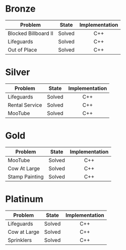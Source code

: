 # Bronze
| Problem        | State           | Implementation  |
| ------------- |:---------------:| :--------------:|
| Blocked Billboard II | Solved          | C++            |
| Lifeguards     | Solved          | C++            |
| Out of Place | Solved          | C++            |
# Silver
| Problem        | State           | Implementation  |
| ------------- |:---------------:| :--------------:|
| Lifeguards | Solved          | C++            |
| Rental Service     | Solved          | C++            |
| MooTube | Solved          | C++            |
# Gold
| Problem        | State           | Implementation  |
| ------------- |:---------------:| :--------------:|
| MooTube | Solved          | C++            |
| Cow At Large     | Solved          | C++            |
| Stamp Painting | Solved          | C++            |
# Platinum
| Problem        | State           | Implementation  |
| ------------- |:---------------:| :--------------:|
| Lifeguards | Solved          | C++            |
| Cow at Large     | Solved          | C++            |
| Sprinklers | Solved          | C++            |
